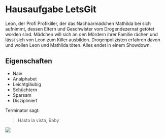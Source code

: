 # Hausaufgabe LetsGit
Leon, der Profi
Profikiller, der das Nachbarmädchen Mathilda bei sich aufnimmt, dessen Eltern und Geschwister vom Drogendezernat getötet worden sind.
Mädchen will sich an den Mördern ihrer Familie rächen und lässt sich von Leon zum Killer ausbilden.
Drogenpolizisten erfahren davon und wollen Leon und Mathilda töten.
Alles endet in einem Showdown.

## Eigenschaften
* Naiv
* Analphabet
* Leichtgläubig
* Schüchtern
* Sparsam
* Diszipliniert

Terminator sagt:
> Hasta la vista, Baby

<img src="https://images-na.ssl-images-amazon.com/images/I/61xJz8S3zEL._SL1200_.jpg"/>
